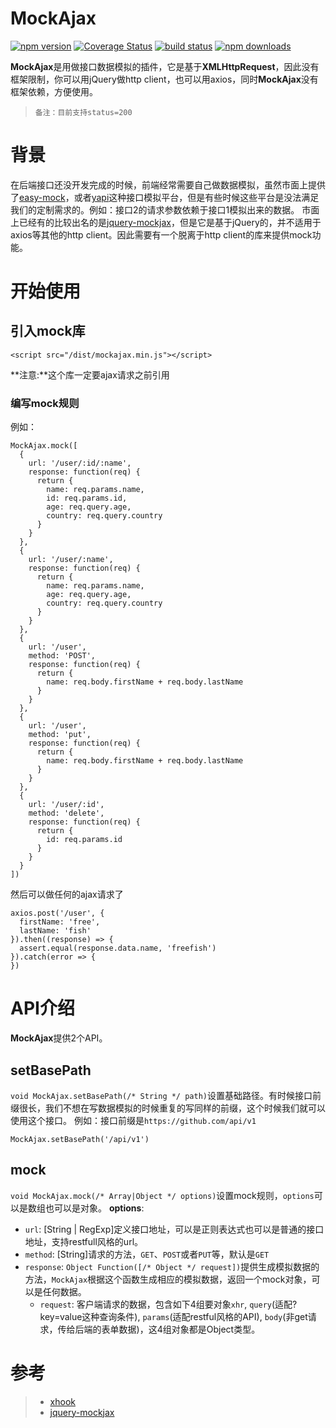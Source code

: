 # MockAjax

[![npm version](https://img.shields.io/npm/v/mockajax.svg?style=flat-square)](https://www.npmjs.org/package/mockajax)
[![Coverage Status](https://coveralls.io/repos/github/angrytoro/mockajax/badge.svg?branch=master)](https://coveralls.io/github/angrytoro/mockajax?branch=master)
[![build status](https://travis-ci.org/angrytoro/mockajax.svg?branch=master&style=flat-square)](https://travis-ci.org/angrytoro/mockajax)
[![npm downloads](https://img.shields.io/npm/dm/mockajax.svg?style=flat-square)](http://npm-stat.com/charts.html?package=mockajax)

**MockAjax**是用做接口数据模拟的插件，它是基于**XMLHttpRequest**，因此没有框架限制，你可以用jQuery做http client，也可以用axios，同时**MockAjax**没有框架依赖，方便使用。
> `备注：目前支持status=200`

# 背景
在后端接口还没开发完成的时候，前端经常需要自己做数据模拟，虽然市面上提供了[easy-mock](https://github.com/easy-mock/easy-mock)，或者[yapi](https://github.com/YMFE/yapi)这种接口模拟平台，但是有些时候这些平台是没法满足我们的定制需求的。例如：接口2的请求参数依赖于接口1模拟出来的数据。
市面上已经有的比较出名的是[jquery-mockjax](https://github.com/jakerella/jquery-mockjax)，但是它是基于jQuery的，并不适用于axios等其他的http client。因此需要有一个脱离于http client的库来提供mock功能。

# 开始使用
## 引入mock库
```
<script src="/dist/mockajax.min.js"></script>
```
**注意:**这个库一定要ajax请求之前引用
### 编写mock规则
例如：
```
MockAjax.mock([
  {
    url: '/user/:id/:name',
    response: function(req) {
      return {
        name: req.params.name,
        id: req.params.id,
        age: req.query.age,
        country: req.query.country
      }
    }
  },
  {
    url: '/user/:name',
    response: function(req) {
      return {
        name: req.params.name,
        age: req.query.age,
        country: req.query.country
      }
    }
  },
  {
    url: '/user',
    method: 'POST',
    response: function(req) {
      return {
        name: req.body.firstName + req.body.lastName
      }
    }
  },
  {
    url: '/user',
    method: 'put',
    response: function(req) {
      return {
        name: req.body.firstName + req.body.lastName
      }
    }
  },
  {
    url: '/user/:id',
    method: 'delete',
    response: function(req) {
      return {
        id: req.params.id
      }
    }
  }
])
```
然后可以做任何的ajax请求了
```
axios.post('/user', {
  firstName: 'free',
  lastName: 'fish'
}).then((response) => {
  assert.equal(response.data.name, 'freefish')
}).catch(error => {
})
```

# API介绍
**MockAjax**提供2个API。
## setBasePath
`void MockAjax.setBasePath(/* String */ path)`设置基础路径。有时候接口前缀很长，我们不想在写数据模拟的时候重复的写同样的前缀，这个时候我们就可以使用这个接口。
例如：接口前缀是`https://github.com/api/v1`
```
MockAjax.setBasePath('/api/v1')
```
## mock
`void MockAjax.mock(/* Array|Object */ options)`设置mock规则，`options`可以是数组也可以是对象。
**options**:
- `url`: [String | RegExp]定义接口地址，可以是正则表达式也可以是普通的接口地址，支持restfull风格的url。
- `method`: [String]请求的方法，`GET`、`POST`或者`PUT`等，默认是`GET`
- `response`: `Object Function([/* Object */ request])`提供生成模拟数据的方法，`MockAjax`根据这个函数生成相应的模拟数据，返回一个mock对象，可以是任何数据。
  - `request`: 客户端请求的数据，包含如下4组要对象`xhr`, `query`(适配?key=value这种查询条件), `params`(适配restful风格的API), `body`(非get请求，传给后端的表单数据)，这4组对象都是Object类型。

# 参考
> - [xhook](https://github.com/jpillora/xhook)
> - [jquery-mockjax](https://github.com/jakerella/jquery-mockjax)